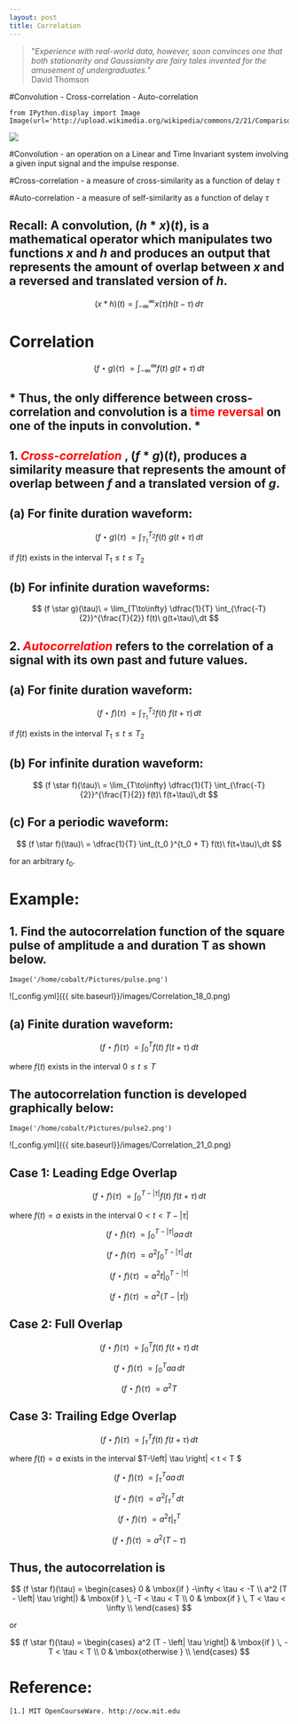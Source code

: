 ```yaml
---
layout: post
title: Correlation 
---
```


> "*Experience with real-world data, however, soon convinces one that both stationarity and Gaussianity are fairy tales invented for the amusement of undergraduates.*"  
                                       David Thomson
 

#Convolution - Cross-correlation - Auto-correlation


    from IPython.display import Image
    Image(url='http://upload.wikimedia.org/wikipedia/commons/2/21/Comparison_convolution_correlation.svg')




<img src="http://upload.wikimedia.org/wikipedia/commons/2/21/Comparison_convolution_correlation.svg"/>



#Convolution - an operation on a Linear and Time Invariant system involving a given input signal and the impulse response. 

#Cross-correlation - a measure of cross-similarity as a function of delay $\tau$

#Auto-correlation - a measure of self-similarity as a function of delay $\tau$

## Recall: A convolution, $(h \ast x)(t)$, is a mathematical operator which manipulates two functions $x$ and $h$ and produces an output that represents the amount of overlap between $x$ and a reversed and translated version of $h$.

$$  
(x \ast h)(t) = \int_{-\infty}^{\infty}   x(\tau)h(t - \tau) \, d\tau
$$

# Correlation

$$
   (f \star g)(\tau)\  =  \int_{-\infty}^{\infty} f(t)\ g(t+\tau)\,dt
$$

## * Thus, the only difference between cross-correlation and convolution is a <span style="color:red">time reversal</span> on one of the inputs in convolution. *

## 1. <span style="color:red"> *Cross-correlation*</span> , $(f \ast g)(t)$, produces a similarity measure that represents the amount of overlap between $f$ and a translated version of $g$.

##  (a) For finite duration waveform:

$$
   (f \star g)(\tau)\  =  \int_{T_1}^{T_2} f(t)\ g(t+\tau)\,dt
$$
 
 if $f(t)$ exists in the interval $T_1 \le t \le T_2$

## (b) For infinite duration waveforms:

$$
   (f \star g)(\tau)\  =  \lim_{T\to\infty} \dfrac{1}{T} \int_{\frac{-T}{2}}^{\frac{T}{2}} f(t)\ g(t+\tau)\,dt
$$

## 2. <span style="color:red">*Autocorrelation*</span> refers to the correlation of a signal with its own past and future values. 

## (a) For finite duration waveform:

$$
   (f \star f)(\tau)\  =  \int_{T_1}^{T_2} f(t)\ f(t+\tau)\,dt
$$
 
 if $f(t)$ exists in the interval $T_1 \le t \le T_2$

## (b) For infinite duration waveform:

$$
   (f \star f)(\tau)\  =  \lim_{T\to\infty} \dfrac{1}{T} \int_{\frac{-T}{2}}^{\frac{T}{2}} f(t)\ f(t+\tau)\,dt
$$

## (c) For a periodic waveform:

$$
   (f \star f)(\tau)\  =  \dfrac{1}{T} \int_{t_0 }^{t_0 + T} f(t)\ f(t+\tau)\,dt
$$

for an arbitrary $t_0$.

# Example:

## 1. Find the autocorrelation function of the square pulse of amplitude a and duration T as shown below.


    Image('/home/cobalt/Pictures/pulse.png')




![_config.yml]({{ site.baseurl}}/images/Correlation_18_0.png)



## (a) Finite duration waveform:

$$
   (f \star f)(\tau)\  =  \int_{0}^{T} f(t)\ f(t+\tau)\,dt
$$
 
where $f(t)$ exists in the interval $0 \le t \le T$

## The autocorrelation function is developed graphically below:


    Image('/home/cobalt/Pictures/pulse2.png')




![_config.yml]({{ site.baseurl}}/images/Correlation_21_0.png)



## Case 1: Leading Edge Overlap

$$
   (f \star f)(\tau)\  =  \int_{0}^{T-\left| \tau \right|} f(t)\ f(t+\tau)\,dt
$$
 
where $f(t) = a$ exists in the interval $0 < t < T- \left| \tau \right|$

$$
   (f \star f)(\tau)\  =  \int_{0}^{T- \left| \tau \right|} a a\,dt
$$

$$
   (f \star f)(\tau)\  = a^2 \int_{0}^{T- \left| \tau \right|} \,dt
$$

$$
   (f \star f)(\tau)\  = a^2 \left. t \right|_0^{T- \left| \tau \right|}
$$

$$
   (f \star f)(\tau)\  = a^2 (T- \left| \tau \right|)
$$

## Case 2: Full Overlap

$$
   (f \star f)(\tau)\  =  \int_{0}^{T} f(t)\ f(t+\tau)\,dt
$$

$$
   (f \star f)(\tau)\  =  \int_{0}^{T} a a\,dt
$$

$$
   (f \star f)(\tau)\  =  a^2 T
$$

## Case 3: Trailing Edge Overlap

$$
   (f \star f)(\tau)\  =  \int_{\tau}^{T} f(t)\ f(t+\tau)\,dt
$$
 
where $f(t) = a$ exists in the interval $T-\left| \tau \right| < t < T $ 

$$
   (f \star f)(\tau)\  =  \int_{\tau}^{T} a a\,dt
$$

$$
   (f \star f)(\tau)\  = a^2 \int_{\tau}^{T} \,dt
$$

$$
   (f \star f)(\tau)\  = a^2 \left. t \right|_{\tau}^{T}
$$

$$
   (f \star f)(\tau)\  = a^2 (T - \tau)
$$

## Thus, the autocorrelation is

$$ (f \star f)(\tau) = \begin{cases} 
0                  & \mbox{if } -\infty < \tau < -T \\ 
a^2 (T - \left| \tau \right|)  & \mbox{if }  \, -T < \tau  < T \\
 0                 & \mbox{if }  \, T < \tau  < \infty \\ 
\end{cases} $$

or

$$ (f \star f)(\tau) = \begin{cases} 
a^2 (T - \left| \tau \right|)  & \mbox{if }  \, -T < \tau  < T \\
 0                 & \mbox{otherwise }   \\ 
\end{cases} $$


# Reference:
    [1.] MIT OpenCourseWare. http://ocw.mit.edu

